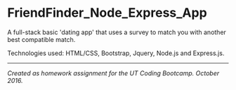 # FriendFinder_Node_Express_App
A  full-stack basic 'dating app' that uses a survey to match you with another best compatible match.

Technologies used: HTML/CSS, Bootstrap, Jquery, Node.js and Express.js.

----
*Created as homework assignment for the UT Coding Bootcamp. October 2016.* 
